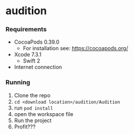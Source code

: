 # audition

### Requirements

- CocoaPods 0.39.0
    - For installation see: https://cocoapods.org/
- Xcode 7.3.1
     - Swift 2
- Internet connection

### Running

1. Clone the repo
1. `cd <download location>/audition/Audition`
1. run `pod install`
1. open the workspace file
1. Run the project
1. Profit???
